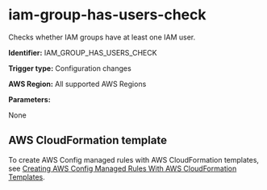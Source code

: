 # iam\-group\-has\-users\-check<a name="iam-group-has-users-check"></a>

Checks whether IAM groups have at least one IAM user\.

**Identifier:** IAM\_GROUP\_HAS\_USERS\_CHECK

**Trigger type:** Configuration changes

**AWS Region:** All supported AWS Regions

**Parameters:**

 None   

## AWS CloudFormation template<a name="w24aac11c29c17d197c15"></a>

To create AWS Config managed rules with AWS CloudFormation templates, see [Creating AWS Config Managed Rules With AWS CloudFormation Templates](aws-config-managed-rules-cloudformation-templates.md)\.